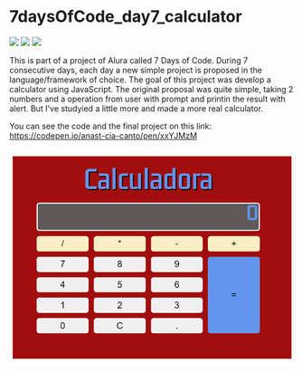 # 7daysOfCode_day7_calculator

<img src="https://img.shields.io/badge/_-JavaScript-0000FF">  <img src="https://img.shields.io/badge/_-HTML-0000FF">  <img src="https://img.shields.io/badge/_-CSS-0000FF">


This is part of a project of Alura called 7 Days of Code. During 7 consecutive days, each day a new simple project is proposed in the language/framework of choice. 
The goal of this project was develop a calculator using JavaScript. The original proposal was quite simple, taking 2 numbers and a operation from user with prompt and printin the result with alert. But I've studyied a little more and made a more real calculator. 

You can see the code and the final project on this link: https://codepen.io/anast-cia-canto/pen/xxYJMzM

<img src="imagem.png">

